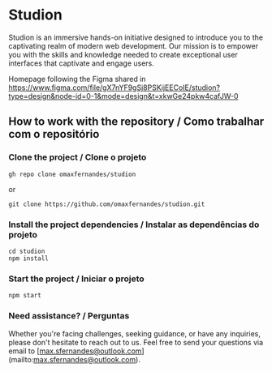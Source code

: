 # Studion

Studion is an immersive hands-on initiative designed to introduce you to the captivating realm of modern web development. Our mission is to empower you with the skills and knowledge needed to create exceptional user interfaces that captivate and engage users.

Homepage following the Figma shared in https://www.figma.com/file/gX7nYF9gSj8PSKijEECoIE/studion?type=design&node-id=0-1&mode=design&t=xkwGe24pkw4cafJW-0

## How to work with the repository / Como trabalhar com o repositório

### Clone the project / Clone o projeto

```
gh repo clone omaxfernandes/studion

```

or

```
git clone https://github.com/omaxfernandes/studion.git

```

### Install the project dependencies / Instalar as dependências do projeto

```
cd studion
npm install
```

### Start the project / Iniciar o projeto

```
npm start
```

### Need assistance? / Perguntas

Whether you're facing challenges, seeking guidance, or have any inquiries, please don't hesitate to reach out to us. Feel free to send your questions via email to [max.sfernandes@outlook.com] (mailto:max.sfernandes@outlook.com).
